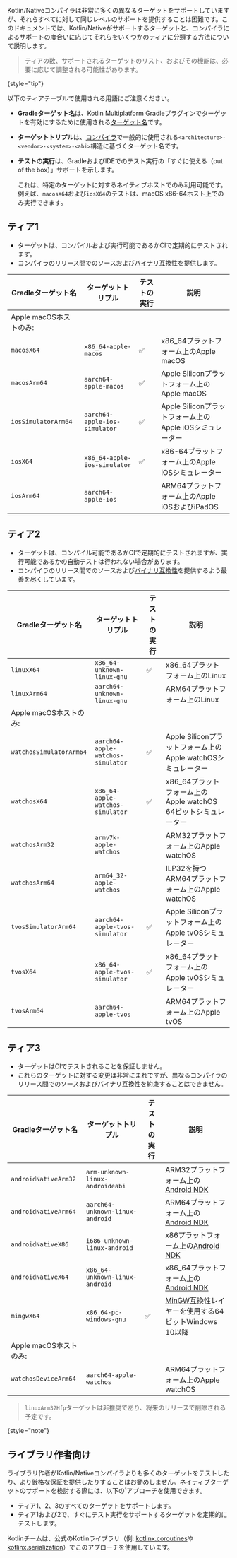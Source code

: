 [//]: # (title: Kotlin/Nativeのターゲットサポート)

Kotlin/Nativeコンパイラは非常に多くの異なるターゲットをサポートしていますが、それらすべてに対して同じレベルのサポートを提供することは困難です。このドキュメントでは、Kotlin/Nativeがサポートするターゲットと、コンパイラによるサポートの度合いに応じてそれらをいくつかのティアに分類する方法について説明します。

> ティアの数、サポートされるターゲットのリスト、およびその機能は、必要に応じて調整される可能性があります。
> 
{style="tip"}

以下のティアテーブルで使用される用語にご注意ください。

*   **Gradleターゲット名**は、Kotlin Multiplatform Gradleプラグインでターゲットを有効にするために使用される[ターゲット名](https://www.jetbrains.com/help/kotlin-multiplatform-dev/multiplatform-dsl-reference.html#targets)です。
*   **ターゲットトリプル**は、[コンパイラ](https://clang.llvm.org/docs/CrossCompilation.html#target-triple)で一般的に使用される`<architecture>-<vendor>-<system>-<abi>`構造に基づくターゲット名です。
*   **テストの実行**は、GradleおよびIDEでのテスト実行の「すぐに使える（out of the box）」サポートを示します。
  
    これは、特定のターゲットに対するネイティブホストでのみ利用可能です。例えば、`macosX64`および`iosX64`のテストは、macOS x86-64ホスト上でのみ実行できます。

## ティア1

*   ターゲットは、コンパイルおよび実行可能であるかCIで定期的にテストされます。
*   コンパイラのリリース間でのソースおよび[バイナリ互換性](https://youtrack.jetbrains.com/issue/KT-42293)を提供します。

| Gradleターゲット名      | ターゲットトリプル                 | テストの実行 | 説明                                    |
|-------------------------|-------------------------------|---------------|------------------------------------------------|
| Apple macOSホストのみ: |                               |               |                                                |
| `macosX64`              | `x86_64-apple-macos`          | ✅             | x86_64プラットフォーム上のApple macOS          |
| `macosArm64`            | `aarch64-apple-macos`         | ✅             | Apple Siliconプラットフォーム上のApple macOS   |
| `iosSimulatorArm64`     | `aarch64-apple-ios-simulator` | ✅             | Apple Siliconプラットフォーム上のApple iOSシミュレーター |
| `iosX64`                | `x86_64-apple-ios-simulator`  | ✅             | x86-64プラットフォーム上のApple iOSシミュレーター        |
| `iosArm64`              | `aarch64-apple-ios`           |               | ARM64プラットフォーム上のApple iOSおよびiPadOS  |

## ティア2

*   ターゲットは、コンパイル可能であるかCIで定期的にテストされますが、実行可能であるかの自動テストは行われない場合があります。
*   コンパイラのリリース間でのソースおよび[バイナリ互換性](https://youtrack.jetbrains.com/issue/KT-42293)を提供するよう最善を尽くしています。

| Gradleターゲット名      | ターゲットトリプル                     | テストの実行 | 説明                                        |
|-------------------------|-----------------------------------|---------------|----------------------------------------------------|
| `linuxX64`              | `x86_64-unknown-linux-gnu`        | ✅             | x86_64プラットフォーム上のLinux                    |
| `linuxArm64`            | `aarch64-unknown-linux-gnu`       |               | ARM64プラットフォーム上のLinux                     |
| Apple macOSホストのみ: |                                   |               |                                                    |
| `watchosSimulatorArm64` | `aarch64-apple-watchos-simulator` | ✅             | Apple Siliconプラットフォーム上のApple watchOSシミュレーター |
| `watchosX64`            | `x86_64-apple-watchos-simulator`  | ✅             | x86_64プラットフォーム上のApple watchOS 64ビットシミュレーター |
| `watchosArm32`          | `armv7k-apple-watchos`            |               | ARM32プラットフォーム上のApple watchOS             |
| `watchosArm64`          | `arm64_32-apple-watchos`          |               | ILP32を持つARM64プラットフォーム上のApple watchOS        |
| `tvosSimulatorArm64`    | `aarch64-apple-tvos-simulator`    | ✅             | Apple Siliconプラットフォーム上のApple tvOSシミュレーター    |
| `tvosX64`               | `x86_64-apple-tvos-simulator`     | ✅             | x86_64プラットフォーム上のApple tvOSシミュレーター       |
| `tvosArm64`             | `aarch64-apple-tvos`              |               | ARM64プラットフォーム上のApple tvOS                |

## ティア3

*   ターゲットはCIでテストされることを保証しません。
*   これらのターゲットに対する変更は非常にまれですが、異なるコンパイラのリリース間でのソースおよびバイナリ互換性を約束することはできません。

| Gradleターゲット名      | ターゲットトリプル                   | テストの実行 | 説明                                                                              |
|-------------------------|---------------------------------|---------------|------------------------------------------------------------------------------------------|
| `androidNativeArm32`    | `arm-unknown-linux-androideabi` |               | ARM32プラットフォーム上の[Android NDK](https://developer.android.com/ndk)              |
| `androidNativeArm64`    | `aarch64-unknown-linux-android` |               | ARM64プラットフォーム上の[Android NDK](https://developer.android.com/ndk)              |
| `androidNativeX86`      | `i686-unknown-linux-android`    |               | x86プラットフォーム上の[Android NDK](https://developer.android.com/ndk)                |
| `androidNativeX64`      | `x86_64-unknown-linux-android`  |               | x86_64プラットフォーム上の[Android NDK](https://developer.android.com/ndk)             |
| `mingwX64`              | `x86_64-pc-windows-gnu`         | ✅             | [MinGW](https://www.mingw-w64.org)互換性レイヤーを使用する64ビットWindows 10以降 |
| Apple macOSホストのみ: |                                 |               |                                                                                          |
| `watchosDeviceArm64`    | `aarch64-apple-watchos`         |               | ARM64プラットフォーム上のApple watchOS                                                     |

> `linuxArm32Hfp`ターゲットは非推奨であり、将来のリリースで削除される予定です。
> 
{style="note"}

## ライブラリ作者向け

ライブラリ作者がKotlin/Nativeコンパイラよりも多くのターゲットをテストしたり、より厳格な保証を提供したりすることはお勧めしません。ネイティブターゲットのサポートを検討する際には、以下の¹アプローチを使用できます。

*   ティア1、2、3のすべてのターゲットをサポートします。
*   ティア1および2で、すぐにテスト実行をサポートするターゲットを定期的にテストします。

Kotlinチームは、公式のKotlinライブラリ（例: [kotlinx.coroutines](coroutines-guide.md)や[kotlinx.serialization](serialization.md)）でこのアプローチを使用しています。